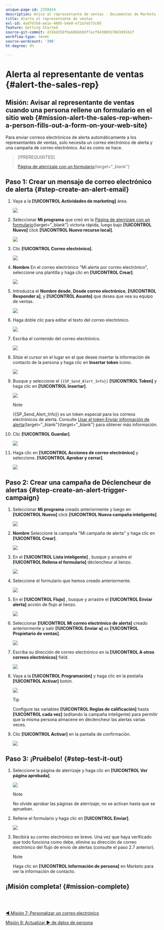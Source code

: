 ```yaml
---
unique-page-id: 2359424
description: Aviso al representante de ventas - Documentos de Marketo - Documentación del producto
title: Alerta al representante de ventas
exl-id: 4ad7d7b8-ee1e-4605-b4e0-e72a7e573c05
feature: Getting Started
source-git-commit: 431bd258f9a68bbb9df7acf043085578d3d91b1f
workflow-type: tm+mt
source-wordcount: '396'
ht-degree: 0%

---
```


# Alerta al representante de ventas {#alert-the-sales-rep}

## Misión: Avisar al representante de ventas cuando una persona rellene un formulario en el sitio web {#mission-alert-the-sales-rep-when-a-person-fills-out-a-form-on-your-web-site}

Para enviar correos electrónicos de alerta automáticamente a los representantes de ventas, solo necesita un correo electrónico de alerta y una campaña de correo electrónico. Así es como se hace.

>[!PREREQUISITES]
>
>[Página de aterrizaje con un formulario](/help/marketo/getting-started/quick-wins/landing-page-with-a-form.md){target="_blank"}

## Paso 1: Crear un mensaje de correo electrónico de alerta {#step-create-an-alert-email}

1. Vaya a la **[!UICONTROL Actividades de marketing]** área.

   ![](assets/alert-the-sales-rep-1.png)

1. Seleccionar **Mi programa** que creó en la [Página de aterrizaje con un formulario](/help/marketo/getting-started/quick-wins/landing-page-with-a-form.md){target="_blank"} victoria rápida, luego bajo **[!UICONTROL Nuevo]** click **[!UICONTROL Nuevo recurso local]**.

   ![](assets/alert-the-sales-rep-2.png)

1. Clic **[!UICONTROL Correo electrónico]**.

   ![](assets/alert-the-sales-rep-3.png)

1. **Nombre** En el correo electrónico &quot;Mi alerta por correo electrónico&quot;, seleccione una plantilla y haga clic en **[!UICONTROL Crear]**.

   ![](assets/alert-the-sales-rep-4.png)

1. Introduzca el **Nombre desde**, **Desde correo electrónico**, **[!UICONTROL Responder a]**, y **[!UICONTROL Asunto]** que desea que vea su equipo de ventas.

   ![](assets/alert-the-sales-rep-5.png)

1. Haga doble clic para editar el texto del correo electrónico.

   ![](assets/alert-the-sales-rep-6.png)

1. Escriba el contenido del correo electrónico.

   ![](assets/alert-the-sales-rep-7.png)

1. Sitúe el cursor en el lugar en el que desee insertar la información de contacto de la persona y haga clic en **Insertar token** icono.

   ![](assets/alert-the-sales-rep-8.png)

1. Busque y seleccione el `{{SP_Send_Alert_Info}}` **[!UICONTROL Token]** y haga clic en **[!UICONTROL Insertar]**.

   ![](assets/alert-the-sales-rep-9.png)

   >[!NOTE]
   >
   >{{SP_Send_Alert_Info}} es un token especial para los correos electrónicos de alerta. Consulte [Usar el token Enviar información de alerta](/help/marketo/product-docs/email-marketing/general/using-tokens/use-the-send-alert-info-token.md){target="_blank"}{target="_blank"} para obtener más información.

1. Clic **[!UICONTROL Guardar]**.

   ![](assets/alert-the-sales-rep-10.png)

1. Haga clic en **[!UICONTROL Acciones de correo electrónico]** y seleccione. **[!UICONTROL Aprobar y cerrar]**.

   ![](assets/alert-the-sales-rep-11.png)

## Paso 2: Crear una campaña de Déclencheur de alertas {#step-create-an-alert-trigger-campaign}

1. Seleccionar **Mi programa** creado anteriormente y luego en **[!UICONTROL Nuevo]** click **[!UICONTROL Nueva campaña inteligente]**.

   ![](assets/alert-the-sales-rep-12.png)

1. **Nombre** Seleccione la campaña &quot;Mi campaña de alerta&quot; y haga clic en **[!UICONTROL Crear]**.

   ![](assets/alert-the-sales-rep-13.png)

1. En el **[!UICONTROL Lista inteligente]** , busque y arrastre el **[!UICONTROL Rellena el formulario]** déclencheur al lienzo.

   ![](assets/alert-the-sales-rep-14.png)

1. Seleccione el formulario que hemos creado anteriormente.

   ![](assets/alert-the-sales-rep-15.png)

1. En el **[!UICONTROL Flujo]** , busque y arrastre el **[!UICONTROL Enviar alerta]** acción de flujo al lienzo.

   ![](assets/alert-the-sales-rep-16.png)

1. Seleccionar **[!UICONTROL Mi correo electrónico de alerta]** creado anteriormente y salir **[!UICONTROL Enviar a]** as **[!UICONTROL Propietario de ventas]**.

   ![](assets/alert-the-sales-rep-17.png)

1. Escriba su dirección de correo electrónico en la **[!UICONTROL A otros correos electrónicos]** field.

   ![](assets/alert-the-sales-rep-18.png)

1. Vaya a la **[!UICONTROL Programación]** y haga clic en la pestaña **[!UICONTROL Activar]** botón.

   ![](assets/alert-the-sales-rep-19.png)

   >[!TIP]
   >
   >Configure las variables **[!UICONTROL Reglas de calificación]** hasta **[!UICONTROL cada vez]** (editando la campaña inteligente) para permitir que la misma persona almacene en déclencheur las alertas varias veces.

1. Clic **[!UICONTROL Activar]** en la pantalla de confirmación.

   ![](assets/alert-the-sales-rep-20.png)

## Paso 3: ¡Pruébelo! {#step-test-it-out}

1. Seleccione la página de aterrizaje y haga clic en **[!UICONTROL Ver página aprobada]**.

   ![](assets/alert-the-sales-21.png)

   >[!NOTE]
   >
   >No olvide aprobar las páginas de aterrizaje; no se activan hasta que se aprueban.

1. Rellene el formulario y haga clic en **[!UICONTROL Enviar]**.

   ![](assets/alert-the-sales-22.png)

1. Recibirá su correo electrónico en breve. Una vez que haya verificado que todo funciona como debe, elimine su dirección de correo electrónico del flujo de envío de alertas (consulte el paso 2.7 anterior).

   >[!NOTE]
   >
   >Haga clic en **[!UICONTROL Información de persona]** en Marketo para ver la información de contacto.

## ¡Misión completa! {#mission-complete}

<br> 

[◄ Misión 7: Personalizar un correo electrónico](/help/marketo/getting-started/quick-wins/personalize-an-email.md)

[Misión 9: Actualizar ► de datos de persona](/help/marketo/getting-started/quick-wins/update-person-data.md)
